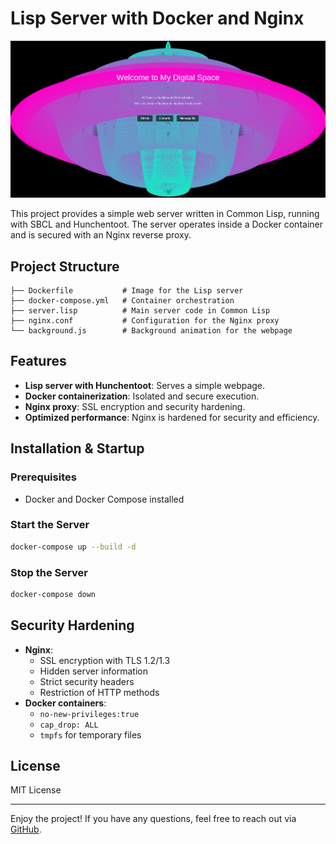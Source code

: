 # Lisp Server with Docker and Nginx

![Webpage](https://github.com/svndin/CL-Docker-nginx/blob/main/webpage.png)

This project provides a simple web server written in Common Lisp, running with SBCL and Hunchentoot. The server operates inside a Docker container and is secured with an Nginx reverse proxy.

## Project Structure

```
├── Dockerfile           # Image for the Lisp server
├── docker-compose.yml   # Container orchestration
├── server.lisp          # Main server code in Common Lisp
├── nginx.conf           # Configuration for the Nginx proxy
└── background.js        # Background animation for the webpage
```

## Features

- **Lisp server with Hunchentoot**: Serves a simple webpage.
- **Docker containerization**: Isolated and secure execution.
- **Nginx proxy**: SSL encryption and security hardening.
- **Optimized performance**: Nginx is hardened for security and efficiency.

## Installation & Startup

### Prerequisites

- Docker and Docker Compose installed

### Start the Server

```sh
docker-compose up --build -d
```

### Stop the Server

```sh
docker-compose down
```

## Security Hardening

- **Nginx**:
  - SSL encryption with TLS 1.2/1.3
  - Hidden server information
  - Strict security headers
  - Restriction of HTTP methods
- **Docker containers**:
  - `no-new-privileges:true`
  - `cap_drop: ALL`
  - `tmpfs` for temporary files

## License

MIT License

---

Enjoy the project! If you have any questions, feel free to reach out via [GitHub](https://github.com/svndin).


